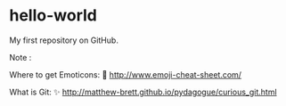 # hello-world
My first repository on GitHub.

Note :

Where to get Emoticons: :dizzy:
http://www.emoji-cheat-sheet.com/

What is Git: :sparkles: 
http://matthew-brett.github.io/pydagogue/curious_git.html
